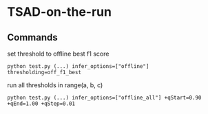# TSAD-on-the-run


## Commands

set threshold to offline best f1 score
``` 
python test.py (...) infer_options=["offline"] thresholding=off_f1_best
```

run all thresholds in range(a, b, c)

``` 
python test.py (...) infer_options=["offline_all"] +qStart=0.90 +qEnd=1.00 +qStep=0.01
```
